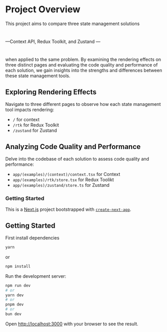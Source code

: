 # Project Overview

This project aims to compare three state management solutions
#
—Context API, Redux Toolkit, and Zustand —
#
when applied to the same problem. By examining the rendering effects on three distinct pages and evaluating the code quality and performance of each solution, we gain insights into the strengths and differences between these state management tools.

## Exploring Rendering Effects

Navigate to three different pages to observe how each state management tool impacts rendering:

- `/` for context
- `/rtk` for Redux Toolkit
- `/zustand` for Zustand


## Analyzing Code Quality and Performance

Delve into the codebase of each solution to assess code quality and performance:

- `app/(examples)/(context)/context.tsx` for Context
- `app/(examples)/rtk/store.tsx` for Redux Toolikt
- `app/(examples)/zustand/store.ts` for Zustand

### Getting Started


This is a [Next.js](https://nextjs.org/) project bootstrapped with [`create-next-app`](https://github.com/vercel/next.js/tree/canary/packages/create-next-app).

## Getting Started

First install dependencies

```bash
yarn
```

or 

```bash
npm install
```

Run the development server:
```bash
npm run dev
# or
yarn dev
# or
pnpm dev
# or
bun dev
```

Open [http://localhost:3000](http://localhost:3000) with your browser to see the result.
